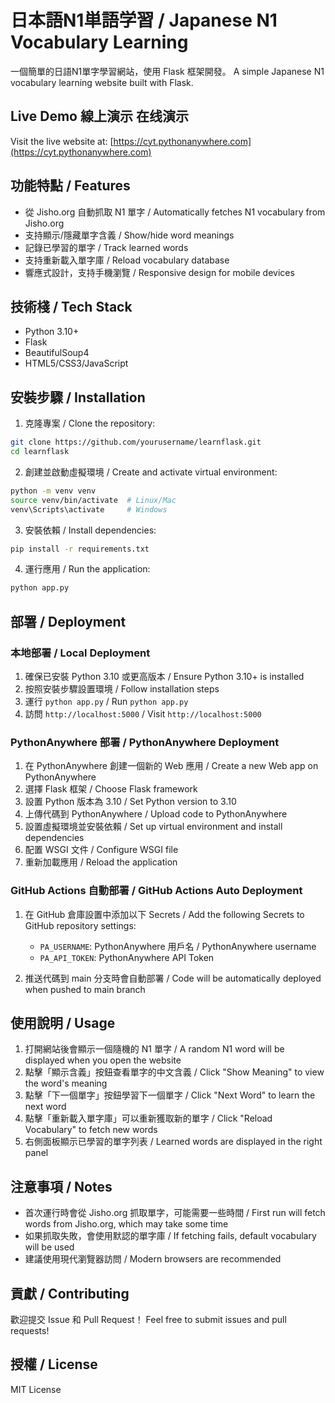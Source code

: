 # 日本語N1単語学習 / Japanese N1 Vocabulary Learning

一個簡單的日語N1單字學習網站，使用 Flask 框架開發。
A simple Japanese N1 vocabulary learning website built with Flask.

## Live Demo 線上演示 在线演示

Visit the live website at: [https://cyt.pythonanywhere.com](https://cyt.pythonanywhere.com)

## 功能特點 / Features

- 從 Jisho.org 自動抓取 N1 單字 / Automatically fetches N1 vocabulary from Jisho.org
- 支持顯示/隱藏單字含義 / Show/hide word meanings
- 記錄已學習的單字 / Track learned words
- 支持重新載入單字庫 / Reload vocabulary database
- 響應式設計，支持手機瀏覽 / Responsive design for mobile devices


## 技術棧 / Tech Stack

- Python 3.10+
- Flask
- BeautifulSoup4
- HTML5/CSS3/JavaScript

## 安裝步驟 / Installation

1. 克隆專案 / Clone the repository:
```bash
git clone https://github.com/yourusername/learnflask.git
cd learnflask
```

2. 創建並啟動虛擬環境 / Create and activate virtual environment:
```bash
python -m venv venv
source venv/bin/activate  # Linux/Mac
venv\Scripts\activate     # Windows
```

3. 安裝依賴 / Install dependencies:
```bash
pip install -r requirements.txt
```

4. 運行應用 / Run the application:
```bash
python app.py
```

## 部署 / Deployment

### 本地部署 / Local Deployment

1. 確保已安裝 Python 3.10 或更高版本 / Ensure Python 3.10+ is installed
2. 按照安裝步驟設置環境 / Follow installation steps
3. 運行 `python app.py` / Run `python app.py`
4. 訪問 `http://localhost:5000` / Visit `http://localhost:5000`

### PythonAnywhere 部署 / PythonAnywhere Deployment

1. 在 PythonAnywhere 創建一個新的 Web 應用 / Create a new Web app on PythonAnywhere
2. 選擇 Flask 框架 / Choose Flask framework
3. 設置 Python 版本為 3.10 / Set Python version to 3.10
4. 上傳代碼到 PythonAnywhere / Upload code to PythonAnywhere
5. 設置虛擬環境並安裝依賴 / Set up virtual environment and install dependencies
6. 配置 WSGI 文件 / Configure WSGI file
7. 重新加載應用 / Reload the application

### GitHub Actions 自動部署 / GitHub Actions Auto Deployment

1. 在 GitHub 倉庫設置中添加以下 Secrets / Add the following Secrets to GitHub repository settings:
   - `PA_USERNAME`: PythonAnywhere 用戶名 / PythonAnywhere username
   - `PA_API_TOKEN`: PythonAnywhere API Token

2. 推送代碼到 main 分支時會自動部署 / Code will be automatically deployed when pushed to main branch

## 使用說明 / Usage

1. 打開網站後會顯示一個隨機的 N1 單字 / A random N1 word will be displayed when you open the website
2. 點擊「顯示含義」按鈕查看單字的中文含義 / Click "Show Meaning" to view the word's meaning
3. 點擊「下一個單字」按鈕學習下一個單字 / Click "Next Word" to learn the next word
4. 點擊「重新載入單字庫」可以重新獲取新的單字 / Click "Reload Vocabulary" to fetch new words
5. 右側面板顯示已學習的單字列表 / Learned words are displayed in the right panel

## 注意事項 / Notes

- 首次運行時會從 Jisho.org 抓取單字，可能需要一些時間 / First run will fetch words from Jisho.org, which may take some time
- 如果抓取失敗，會使用默認的單字庫 / If fetching fails, default vocabulary will be used
- 建議使用現代瀏覽器訪問 / Modern browsers are recommended

## 貢獻 / Contributing

歡迎提交 Issue 和 Pull Request！
Feel free to submit issues and pull requests!

## 授權 / License

MIT License
